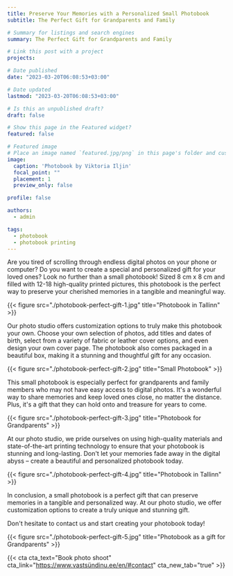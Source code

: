 ```yaml
---
title: Preserve Your Memories with a Personalized Small Photobook
subtitle: The Perfect Gift for Grandparents and Family

# Summary for listings and search engines
summary: The Perfect Gift for Grandparents and Family

# Link this post with a project
projects: 

# Date published
date: "2023-03-20T06:08:53+03:00"

# Date updated
lastmod: "2023-03-20T06:08:53+03:00"

# Is this an unpublished draft?
draft: false

# Show this page in the Featured widget?
featured: false

# Featured image
# Place an image named `featured.jpg/png` in this page's folder and customize its options here.
image:
  caption: 'Photobook by Viktoria Iljin'
  focal_point: ""
  placement: 1
  preview_only: false

profile: false

authors:
  - admin

tags:
  - photobook
  - photobook printing
---
```

Are you tired of scrolling through endless digital photos on your phone or computer? Do you want to create a special and personalized gift for your loved ones? Look no further than a small photobook! Sized 8 cm x 8 cm and filled with 12-18 high-quality printed pictures, this photobook is the perfect way to preserve your cherished memories in a tangible and meaningful way.

{{< figure src="./photobook-perfect-gift-1.jpg" title="Photobook in Tallinn" >}}

Our photo studio offers customization options to truly make this photobook your own. Choose your own selection of photos, add titles and dates of birth, select from a variety of fabric or leather cover options, and even design your own cover page. The photobook also comes packaged in a beautiful box, making it a stunning and thoughtful gift for any occasion.

{{< figure src="./photobook-perfect-gift-2.jpg" title="Small Photobook" >}}

This small photobook is especially perfect for grandparents and family members who may not have easy access to digital photos. It's a wonderful way to share memories and keep loved ones close, no matter the distance. Plus, it's a gift that they can hold onto and treasure for years to come.

{{< figure src="./photobook-perfect-gift-3.jpg" title="Photobook for Grandparents" >}}

At our photo studio, we pride ourselves on using high-quality materials and state-of-the-art printing technology to ensure that your photobook is stunning and long-lasting. Don't let your memories fade away in the digital abyss – create a beautiful and personalized photobook today.

{{< figure src="./photobook-perfect-gift-4.jpg" title="Photobook in Tallinn" >}}

In conclusion, a small photobook is a perfect gift that can preserve memories in a tangible and personalized way. At our photo studio, we offer customization options to create a truly unique and stunning gift. 

Don't hesitate to contact us and start creating your photobook today!

{{< figure src="./photobook-perfect-gift-5.jpg" title="Photobook as a gift for Grandparents" >}}

{{< cta cta_text="Book photo shoot" cta_link="https://www.vastsündinu.ee/en/#contact" cta_new_tab="true" >}}